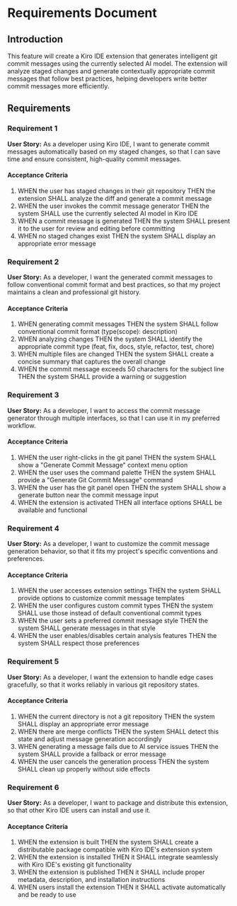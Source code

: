 # Requirements Document

## Introduction

This feature will create a Kiro IDE extension that generates intelligent git commit messages using the currently selected AI model. The extension will analyze staged changes and generate contextually appropriate commit messages that follow best practices, helping developers write better commit messages more efficiently.

## Requirements

### Requirement 1

**User Story:** As a developer using Kiro IDE, I want to generate commit messages automatically based on my staged changes, so that I can save time and ensure consistent, high-quality commit messages.

#### Acceptance Criteria

1. WHEN the user has staged changes in their git repository THEN the extension SHALL analyze the diff and generate a commit message
2. WHEN the user invokes the commit message generator THEN the system SHALL use the currently selected AI model in Kiro IDE
3. WHEN a commit message is generated THEN the system SHALL present it to the user for review and editing before committing
4. WHEN no staged changes exist THEN the system SHALL display an appropriate error message

### Requirement 2

**User Story:** As a developer, I want the generated commit messages to follow conventional commit format and best practices, so that my project maintains a clean and professional git history.

#### Acceptance Criteria

1. WHEN generating commit messages THEN the system SHALL follow conventional commit format (type(scope): description)
2. WHEN analyzing changes THEN the system SHALL identify the appropriate commit type (feat, fix, docs, style, refactor, test, chore)
3. WHEN multiple files are changed THEN the system SHALL create a concise summary that captures the overall change
4. WHEN the commit message exceeds 50 characters for the subject line THEN the system SHALL provide a warning or suggestion

### Requirement 3

**User Story:** As a developer, I want to access the commit message generator through multiple interfaces, so that I can use it in my preferred workflow.

#### Acceptance Criteria

1. WHEN the user right-clicks in the git panel THEN the system SHALL show a "Generate Commit Message" context menu option
2. WHEN the user uses the command palette THEN the system SHALL provide a "Generate Git Commit Message" command
3. WHEN the user has the git panel open THEN the system SHALL show a generate button near the commit message input
4. WHEN the extension is activated THEN all interface options SHALL be available and functional

### Requirement 4

**User Story:** As a developer, I want to customize the commit message generation behavior, so that it fits my project's specific conventions and preferences.

#### Acceptance Criteria

1. WHEN the user accesses extension settings THEN the system SHALL provide options to customize commit message templates
2. WHEN the user configures custom commit types THEN the system SHALL use those instead of default conventional commit types
3. WHEN the user sets a preferred commit message style THEN the system SHALL generate messages in that style
4. WHEN the user enables/disables certain analysis features THEN the system SHALL respect those preferences

### Requirement 5

**User Story:** As a developer, I want the extension to handle edge cases gracefully, so that it works reliably in various git repository states.

#### Acceptance Criteria

1. WHEN the current directory is not a git repository THEN the system SHALL display an appropriate error message
2. WHEN there are merge conflicts THEN the system SHALL detect this state and adjust message generation accordingly
3. WHEN generating a message fails due to AI service issues THEN the system SHALL provide a fallback or error message
4. WHEN the user cancels the generation process THEN the system SHALL clean up properly without side effects

### Requirement 6

**User Story:** As a developer, I want to package and distribute this extension, so that other Kiro IDE users can install and use it.

#### Acceptance Criteria

1. WHEN the extension is built THEN the system SHALL create a distributable package compatible with Kiro IDE's extension system
2. WHEN the extension is installed THEN it SHALL integrate seamlessly with Kiro IDE's existing git functionality
3. WHEN the extension is published THEN it SHALL include proper metadata, description, and installation instructions
4. WHEN users install the extension THEN it SHALL activate automatically and be ready to use
